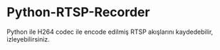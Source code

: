 # Python-RTSP-Recorder
Python ile H264 codec ile encode edilmiş RTSP akışlarını kaydedebilir, izleyebilirsiniz.
